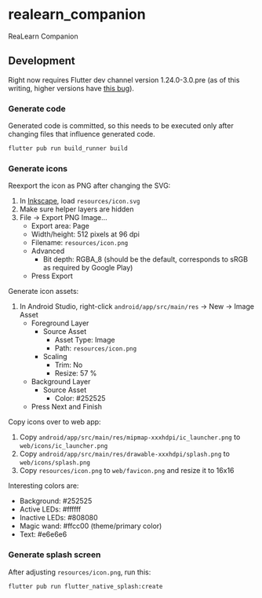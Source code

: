 # realearn_companion

ReaLearn Companion

## Development

Right now requires Flutter dev channel version 1.24.0-3.0.pre (as of this writing, higher versions
have [this bug](https://github.com/flutter/flutter/issues/69254)).

### Generate code

Generated code is committed, so this needs to be executed only after changing files that influence
generated code.

```sh
flutter pub run build_runner build
```

### Generate icons

Reexport the icon as PNG after changing the SVG:
1. In [Inkscape](http://www.inkscape.org/), load `resources/icon.svg`
1. Make sure helper layers are hidden
1. File → Export PNG Image...
    - Export area: Page
    - Width/height: 512 pixels at 96 dpi
    - Filename: `resources/icon.png`
    - Advanced
        - Bit depth: RGBA_8 (should be the default, corresponds to sRGB as required by Google Play)
    - Press Export

Generate icon assets:
1. In Android Studio, right-click `android/app/src/main/res` → New → Image Asset
    - Foreground Layer
        - Source Asset
            - Asset Type: Image
            - Path: `resources/icon.png`
        - Scaling
            - Trim: No
            - Resize: 57 %
    - Background Layer
        - Source Asset
            - Color: #252525
    - Press Next and Finish

Copy icons over to web app:
1. Copy `android/app/src/main/res/mipmap-xxxhdpi/ic_launcher.png` to `web/icons/ic_launcher.png`
2. Copy `android/app/src/main/res/drawable-xxxhdpi/splash.png` to `web/icons/splash.png`
3. Copy `resources/icon.png` to `web/favicon.png` and resize it to 16x16

Interesting colors are:
- Background: #252525
- Active LEDs: #ffffff
- Inactive LEDs: #808080
- Magic wand: #ffcc00 (theme/primary color)
- Text: #e6e6e6

### Generate splash screen

After adjusting `resources/icon.png`, run this:

```sh
flutter pub run flutter_native_splash:create
```